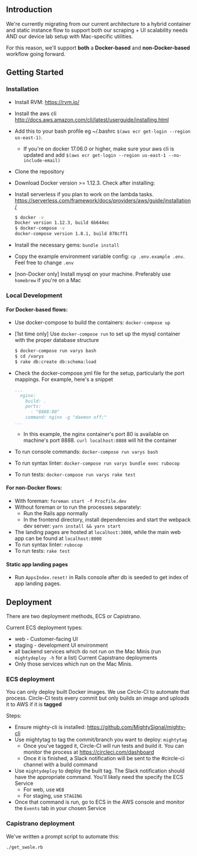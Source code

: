 ## Introduction

We're currently migrating from our current architecture to a hybrid container and static instance flow
to support both our scraping + UI scalability needs AND our device lab setup with Mac-specific utilities.

For this reason, we'll support **both** a **Docker-based** and **non-Docker-based** workflow going forward.

## Getting Started

### Installation

* Install RVM: https://rvm.io/
* Install the aws cli http://docs.aws.amazon.com/cli/latest/userguide/installing.html
* Add this to your bash profile eg ~/.bashrc `$(aws ecr get-login --region us-east-1)`.
  * If you're on docker 17.06.0 or higher, make sure your aws cli is updated and add `$(aws ecr get-login --region us-east-1 --no-include-email)`
* Clone the repository
* Download Docker version >= 1.12.3. Check after installing:
* Install serverless if you plan to work on the lambda tasks. https://serverless.com/framework/docs/providers/aws/guide/installation/

  ```bash
  $ docker -v
  Docker version 1.12.3, build 6b644ec
  $ docker-compose -v
  docker-compose version 1.8.1, build 878cff1
  ```
* Install the necessary gems: `bundle install`
* Copy the example environment variable config: `cp .env.example .env`. Feel free to change `.env`
* [non-Docker only] Install mysql on your machine. Preferably use `homebrew` if you're on a Mac

### Local Development

#### For Docker-based flows:

* Use docker-compose to build the containers: `docker-compose up`
* [1st time only] Use `docker-compose run` to set up the mysql container with the proper database structure

  ```bash
  $ docker-compose run varys bash
  $ cd /varys
  $ rake db:create db:schema:load
  ```

* Check the docker-compose.yml file for the setup, particularly the port mappings. For example, here's a snippet

  ```yaml
  ...
    nginx:
      build: .
      ports:
        - "8888:80"
      command: nginx -g "daemon off;"
  ...
  ```
  * In this example, the nginx container's port 80 is available on machine's port 8888. `curl localhost:8888` will hit the container
* To run console commands: `docker-compose run varys bash`
* To run syntax linter: `docker-compose run varys bundle exec rubocop`
* To run tests: `docker-compose run varys rake test`

#### For non-Docker flows:
* With foreman: `foreman start -f Procfile.dev`
* Without foreman or to run the processes separately:
  * Run the Rails app normally
  * In the frontend directory, install dependencies and start the webpack dev server: `yarn install && yarn start`
* The landing pages are hosted at `localhost:3000`, while the main web app can be found at `localhost:8000`
* To run syntax linter: `rubocop`
* To run tests: `rake test`

#### Static app landing pages
* Run `AppsIndex.reset!` in Rails console after db is seeded to get index of app landing pages.

## Deployment

There are two deployment methods, ECS or Capistrano.

Current ECS deployment types:
* web - Customer-facing UI
* staging - development UI environment
* all backend services which do not run on the Mac Minis (run `mightydeploy -h` for a list)
Current Capistrano deployments
* Only those services which run on the Mac Minis.

### ECS deployment

You can only deploy built Docker images. We use Circle-CI to automate that process. Circle-CI tests every commit but only builds an image and uploads it to AWS if it is **tagged**

Steps:
* Ensure mighty-cli is installed: https://github.com/MightySignal/mighty-cli
* Use mightytag to tag the commit/branch you want to deploy: `mightytag`
  * Once you've tagged it, Circle-CI will run tests and build it. You can monitor the process at https://circleci.com/dashboard
  * Once it is finished, a Slack notification will be sent to the #circle-ci channel with a build command
* Use `mightydeploy` to deploy the built tag. The Slack notification should have the appropriate command. You'll likely need the specify the ECS Service
  * For web, use `WEB`
  * For staging, use `STAGING`
* Once that command is run, go to ECS in the AWS console and monitor the `Events` tab in your chosen Service

### Capistrano deployment

We've written a prompt script to automate this:
```bash
./get_swole.rb
```
